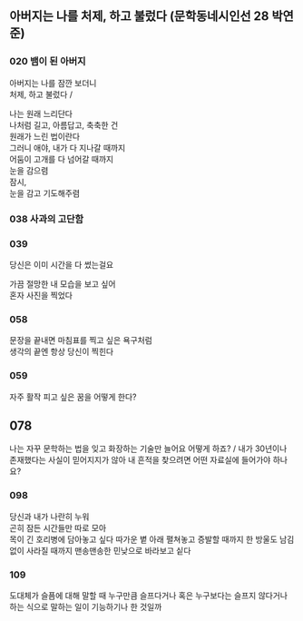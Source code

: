 ## 아버지는 나를 처제, 하고 불렀다 (문학동네시인선 28 박연준)

### 020 뱀이 된 아버지
아버지는 나를 잠깐 보더니  
처제, 하고 불렀다 /

나는 원래 느리단다  
나처럼 길고, 아름답고, 축축한 건  
원래가 느린 법이란다  
그러니 애야, 내가 다 지나갈 때까지  
어둠이 고개를 다 넘어갈 때까지  
눈을 감으렴  
잠시,  
눈을 감고 기도해주렴

### 038 사과의 고단함

### 039
당신은 이미 시간을 다 썼는걸요

가끔 절망한 내 모습을 보고 싶어  
혼자 사진을 찍었다

### 058
문장을 끝내면 마침표를 찍고 싶은 욕구처럼  
생각의 끝엔 항상 당신이 찍힌다

### 059
자주 활작 피고 싶은 꿈을 어떻게 한다?

## 078
나는 자꾸 문학하는 법을 잊고 화장하는 기술만 늘어요 어떻게 하죠? / 내가 30년이나 존재했다는 사실이 믿어지지가 않아 내 흔적을 찾으려면 어떤 자료실에 들어가야 하나요?

### 098
당신과 내가 나란히 누워  
곤히 잠든 시간들만 따로 모아  
목이 긴 호리병에 담아놓고 싶다
따가운 볕 아래 펼쳐놓고
증발할 때까지
한 방울도 남김없이 사라질 때까지
맨송맨송한 민낮으로 바라보고 싵다

### 109
도대체가 슬픔에 대해 말할 때 누구만큼 슬프다거나 혹은 누구보다는 슬프지 않다거나 하는 식으로 말하는 일이 기능하기나 한 것일까